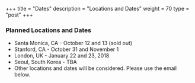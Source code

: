+++
title = "Dates"
description = "Locations and Dates"
weight = 70
type = "post"
+++

### Planned Locations and Dates
  * Santa Monica, CA - October 12 and 13 (sold out)
  * Stanford, CA - October 31 and November 1
  * London, UK - January 22 and 23, 2018
  * Seoul, South Korea - TBA
  * Other locations and dates will be considered. Please use the email below.